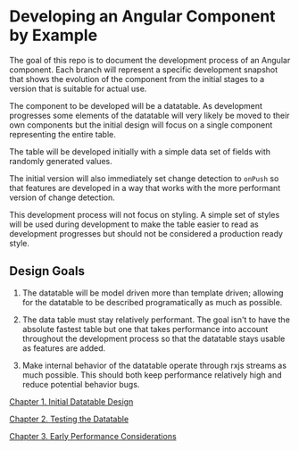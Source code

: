 # Developing an Angular Component by Example

The goal of this repo is to document the development process of an Angular component.  Each branch will represent a specific development snapshot that shows the evolution of the component from the initial stages to a version that is suitable for actual use.

The component to be developed will be a datatable.  As development progresses some elements of the datatable will very likely be moved to their own components but the initial design will focus on a single component representing the entire table.

The table will be developed initially with a simple data set of fields with randomly generated values.

The initial version will also immediately set change detection to `onPush` so that features are developed in a way that works with the more performant version of change detection.

This development process will not focus on styling.  A simple set of styles will be used during development to make the table easier to read as development progresses but should not be considered a production ready style.

## Design Goals

1.  The datatable will be model driven more than template driven; allowing for the datatable to be described programatically as much as possible.

2.  The data table must stay relatively performant.  The goal isn't to have the absolute fastest table but one that takes performance into account throughout the development process so that the datatable stays usable as features are added.

3.  Make internal behavior of the datatable operate through rxjs streams as much possible.  This should both keep performance relatively high and reduce potential behavior bugs.



[Chapter 1. Initial Datatable Design](/chapters/1._Initial_Datatable_Design.md)

[Chapter 2. Testing the Datatable](/chapters/2._Testing_the_Datatable.md)

[Chapter 3. Early Performance Considerations](/chapters/3._Early_Performance_Considerations.md)
